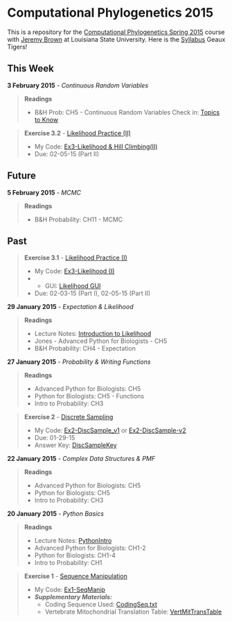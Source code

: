 Computational Phylogenetics 2015
=======

This is a repository for the [Computational Phylogenetics Spring 2015](https://github.com/jembrown/CompPhylo_Spr2015) course with [Jeremy Brown](https://github.com/jembrown) at Louisiana State University. Here is the [Syllabus](https://github.com/zachrodriguez/CompPhylo2015/blob/master/docs/Computational_Phylogenetic_2015_Syllabus.pdf) 
Geaux Tigers!

This Week
-------
**3 February 2015** - *Continuous Random Variables* 
>**Readings**
> - B&H Prob: CH5 - Continuous Random Variables
>Check in: [Topics to Know](https://github.com/jembrown/CompPhylo_Spr2015/blob/master/TopicCheckIn_2.3.15.txt)

>**Exercise 3.2** - [Likelihood Practice (II)](https://github.com/zachrodriguez/CompPhylo2015/blob/master/Code/Ex3.2-Likelihood.py)
> - My Code: [Ex3-Likelihood & Hill Climbing(II)](https://github.com/zachrodriguez/CompPhylo2015/blob/master/Code/Ex3-Likelihood-(II).py)
> - Due: 02-05-15 (Part II)

Future
-------

**5 February 2015** - *MCMC* 
>**Readings**
> - B&H Probability: CH11 - MCMC

Past
-------
>**Exercise 3.1** - [Likelihood Practice (I)](https://github.com/jembrown/CompPhylo_Spr2015/blob/master/Exercises/Exercise3_Likelihood.py)
> - My Code: [Ex3-Likelihood (I)](https://github.com/zachrodriguez/CompPhylo2015/blob/master/Code/Ex3-Likelihood.py)
> -	-	GUI: [Likelihood GUI](https://github.com/zachrodriguez/CompPhylo2015/blob/master/Code/Ex3-Likelihood-gui.py)
> - Due: 02-03-15 (Part I), 02-05-15 (Part II)

**29 January 2015** - *Expectation & Likelihood*
>**Readings**
> - Lecture Notes: [Introduction to Likelihood](https://github.com/zachrodriguez/CompPhylo2015/blob/master/Notes/01-29-15_Intro_to_Likelihood.py)
> - Jones - Advanced Python for Biologists - CH5
> - B&H Probability: CH4 - Expectation

**27 January 2015** - *Probability & Writing Functions*
>**Readings**
> - Advanced Python for Biologists: CH5
> - Python for Biologists: CH5 - Functions
> - Intro to Probability: CH3

>**Exercise 2** - [Discrete Sampling](https://github.com/zachrodriguez/CompPhylo2015/blob/master/Notes/01-27-15_Discrete_Sampling.txt)
> - My Code: [Ex2-DiscSample_v1](https://github.com/zachrodriguez/CompPhylo2015/blob/master/Code/Ex2-DiscSample.py) or [Ex2-DiscSample-v2](https://github.com/zachrodriguez/CompPhylo2015/blob/master/Code/Ex2-DiscSample_v2.py)
> - Due: 01-29-15
> - Answer Key: [DiscSampleKey](https://github.com/zachrodriguez/CompPhylo2015/blob/master/Code/Ex2-DiscSampleKey.py)

**22 January 2015** - *Complex Data Structures & PMF*
>**Readings**
> - Advanced Python for Biologists: CH5
> - Python for Biologists: CH5
> - Intro to Probability: CH3

**20 January 2015** - *Python Basics*
>**Readings**
> - Lecture Notes: [PythonIntro](https://github.com/zachrodriguez/CompPhylo2015/blob/master/Notes/01-20-15_Python_Basics.py)
> - Advanced Python for Biologists: CH1-2
> - Python for Biologists: CH1-4
> - Intro to Probability: CH1

>**Exercise 1** - [Sequence Manipulation](https://github.com/zachrodriguez/CompPhylo2015/blob/master/Notes/01-20-15_SeqManip.txt)
> - My Code: [Ex1-SeqManip](https://github.com/zachrodriguez/CompPhylo2015/blob/master/Code/Ex1-SeqManip.py)
> - ***Supplementary Materials:***
>   - Coding Sequence Used: [CodingSeq.txt](https://github.com/zachrodriguez/CompPhylo2015/blob/master/Code/CodingSeq.txt)
>   - Vertebrate Mitochondrial Translation Table: [VertMitTransTable](https://github.com/zachrodriguez/CompPhylo2015/blob/master/Code/VertMitTransTable.txt)
